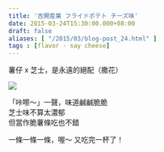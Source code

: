 ```yaml
---
title: '吉開産業 フライドポテト チーズ味'
date: 2015-03-24T15:30:00.000+08:00
draft: false
aliases: [ "/2015/03/blog-post_24.html" ]
tags : [flavor - say cheese]
---
```


薯仔 x 芝士，是永遠的絕配（撒花）  

![](/images/yoshikai.jpg)

「咔嚓～」一聲，味道鹹鹹脆脆  
芝士味不算太濃郁  
但當作脆薯條吃也不錯  
  
一條一條一條，喔～ 又吃完一杯了！
